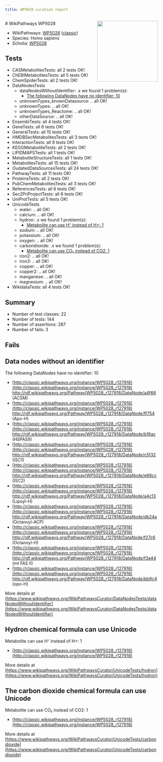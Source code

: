 ```yaml
---
title: WP5028 curation report
---
```


<img style="float: right; width: 200px" src="https://upload.wikimedia.org/wikipedia/commons/thumb/8/83/Wplogo_with_text_500.png/640px-Wplogo_with_text_500.png" />
# WikiPathways WP5028

* WikiPathways: [WP5028](https://wikipathways.org/pathways/WP5028) ([classic](https://classic.wikipathways.org/instance/WP5028))
* Species: Homo sapiens
* Scholia: [WP5028](https://scholia.toolforge.org/wikipathways/WP5028)
## Tests
* CASMetabolitesTests: all 2 tests OK!
* ChEBIMetabolitesTests: all 5 tests OK!
* ChemSpiderTests: all 2 tests OK!
* DataNodesTests
    * dataNodesWithoutIdentifier: .x we found 1 problem(s):
        * [The following DataNodes have no identifier: 10](#8792c490)
    * unknownTypes_knownDatasource: .. all OK!
    * unknownTypes: .. all OK!
    * unknownTypes_Reactome: .. all OK!
    * otherDataSource: .. all OK!
* EnsemblTests: all 4 tests OK!
* GeneTests: all 6 tests OK!
* GeneralTests: all 15 tests OK!
* HMDBSecMetabolitesTests: all 3 tests OK!
* InteractionTests: all 9 tests OK!
* KEGGMetaboliteTests: all 2 tests OK!
* LIPIDMAPSTests: all 1 tests OK!
* MetaboliteStructureTests: all 1 tests OK!
* MetabolitesTests: all 15 tests OK!
* OudatedDataSourcesTests: all 24 tests OK!
* PathwayTests: all 11 tests OK!
* ProteinsTests: all 2 tests OK!
* PubChemMetabolitesTests: all 3 tests OK!
* ReferencesTests: all 6 tests OK!
* Sec2PriProjectTests: all 6 tests OK!
* UniProtTests: all 5 tests OK!
* UnicodeTests
    * water: .. all OK!
    * calcium: .. all OK!
    * hydron: .x we found 1 problem(s):
        * [Metabolite can use H⁺ instead of H+: 1](#484bab84)
    * sodium: .. all OK!
    * potassium: .. all OK!
    * oxygen: .. all OK!
    * carbondioxide: .x we found 1 problem(s):
        * [Metabolite can use CO₂ instead of CO2: 1](#d79fe328)
    * iron2: .. all OK!
    * iron3: .. all OK!
    * copper: .. all OK!
    * copper2: .. all OK!
    * manganese: .. all OK!
    * magnesium: .. all OK!
* WikidataTests: all 4 tests OK!


## Summary

* Number of test classes: 22
* Number of tests: 144
* Number of assertions: 287
* Number of fails: 3

## Fails

<a name="8792c490" />

## Data nodes without an identifier

The following DataNodes have no identifier: 10

* [http://classic.wikipathways.org/instance/WP5028_r127918](http://classic.wikipathways.org/instance/WP5028_r127918) http://rdf.wikipathways.org/Pathway/WP5028_r127918/DataNode/a4f66 (ACSM)
* [http://classic.wikipathways.org/instance/WP5028_r127918](http://classic.wikipathways.org/instance/WP5028_r127918) http://rdf.wikipathways.org/Pathway/WP5028_r127918/DataNode/ff754 (Apo-H)
* [http://classic.wikipathways.org/instance/WP5028_r127918](http://classic.wikipathways.org/instance/WP5028_r127918) http://rdf.wikipathways.org/Pathway/WP5028_r127918/DataNode/b16ac (HSPAS9)
* [http://classic.wikipathways.org/instance/WP5028_r127918](http://classic.wikipathways.org/instance/WP5028_r127918) http://rdf.wikipathways.org/Pathway/WP5028_r127918/DataNode/c5f32 (ISC1)
* [http://classic.wikipathways.org/instance/WP5028_r127918](http://classic.wikipathways.org/instance/WP5028_r127918) http://rdf.wikipathways.org/Pathway/WP5028_r127918/DataNode/e88cc (ISC2)
* [http://classic.wikipathways.org/instance/WP5028_r127918](http://classic.wikipathways.org/instance/WP5028_r127918) http://rdf.wikipathways.org/Pathway/WP5028_r127918/DataNode/a4c13 (Lipoyl-H)
* [http://classic.wikipathways.org/instance/WP5028_r127918](http://classic.wikipathways.org/instance/WP5028_r127918) http://rdf.wikipathways.org/Pathway/WP5028_r127918/DataNode/db24a (Octanoyl-ACP)
* [http://classic.wikipathways.org/instance/WP5028_r127918](http://classic.wikipathways.org/instance/WP5028_r127918) http://rdf.wikipathways.org/Pathway/WP5028_r127918/DataNode/f27c6 (Octanoyl-H)
* [http://classic.wikipathways.org/instance/WP5028_r127918](http://classic.wikipathways.org/instance/WP5028_r127918) http://rdf.wikipathways.org/Pathway/WP5028_r127918/DataNode/f3a44 (mt FAS II)
* [http://classic.wikipathways.org/instance/WP5028_r127918](http://classic.wikipathways.org/instance/WP5028_r127918) http://rdf.wikipathways.org/Pathway/WP5028_r127918/DataNode/bb9c4 (opo-H)


More details at [https://www.wikipathways.org/WikiPathwaysCurator/DataNodesTests/dataNodesWithoutIdentifier](https://www.wikipathways.org/WikiPathwaysCurator/DataNodesTests/dataNodesWithoutIdentifier)

<a name="484bab84" />

## Hydron chemical formula can use Unicode

Metabolite can use H⁺ instead of H+: 1

* [http://classic.wikipathways.org/instance/WP5028_r127918](http://classic.wikipathways.org/instance/WP5028_r127918)


More details at [https://www.wikipathways.org/WikiPathwaysCurator/UnicodeTests/hydron](https://www.wikipathways.org/WikiPathwaysCurator/UnicodeTests/hydron)

<a name="d79fe328" />

## The carbon dioxide chemical formula can use Unicode

Metabolite can use CO₂ instead of CO2: 1

* [http://classic.wikipathways.org/instance/WP5028_r127918](http://classic.wikipathways.org/instance/WP5028_r127918)


More details at [https://www.wikipathways.org/WikiPathwaysCurator/UnicodeTests/carbondioxide](https://www.wikipathways.org/WikiPathwaysCurator/UnicodeTests/carbondioxide)

